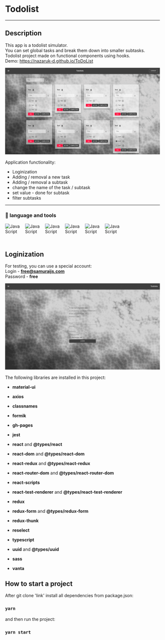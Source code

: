 # Todolist 
___

## Description

This app is a todolist simulator.<br/>
You can set global tasks and break them down into smaller subtasks.<br/>
Todolist project made on functional components using hooks. <br/>
Demo: https://nazaruk-d.github.io/ToDoList <br/>

<img width="800px" src="./src/common/assets/png/Todolist.png">


Application functionality: <br/>
+ Loginization <br/>
+ Adding / removal a new task <br/>
+ Adding / removal a subtask <br/>
+ change the name of the task / subtask <br/>
+ set value - done for subtask <br/>
+ filter subtasks <br/>


___


### :briefcase: language and tools

<img align="left" alt="JavaScript" width="50px" style="padding-right: 15px" src="https://cdn.jsdelivr.net/gh/devicons/devicon/icons/react/react-original.svg"/>
<img align="left" alt="JavaScript" width="50px" style="padding-right: 15px" src="https://cdn.jsdelivr.net/gh/devicons/devicon/icons/typescript/typescript-plain.svg"/>
<img align="left" alt="JavaScript" width="50px" style="padding-right: 15px" src="https://cdn.jsdelivr.net/gh/devicons/devicon/icons/javascript/javascript-plain.svg"/>
<img align="left" alt="JavaScript" width="50px" style="padding-right: 15px" src="https://cdn.jsdelivr.net/gh/devicons/devicon/icons/html5/html5-plain.svg"/>
<img align="left" alt="JavaScript" width="50px" style="padding-right: 15px" src="https://cdn.jsdelivr.net/gh/devicons/devicon/icons/css3/css3-plain.svg"/>
<img align="left" alt="JavaScript" width="50px" style="padding-right: 15px" src="https://cdn.jsdelivr.net/gh/devicons/devicon/icons/github/github-original.svg"/>
<div style="margin-bottom: 40px"></div>
<br/>
<br/>


[//]: # (___)

## Loginization

For testing, you can use a special account: <br/>
Login - <b>free@samuraijs.com</b><br/>
Password - <b>free</b>  <br/>

<img width="800px" src="./src/common/assets/png/loginization.png">


The following libraries are installed in this project:


- **material-ui**

- **axios**

- **classnames**

- **formik**

- **gh-pages**

- **jest**

- **react** and **@types/react**

- **react-dom** and **@types/react-dom**

- **react-redux** and **@types/react-redux**

- **react-router-dom** and **@types/react-router-dom**

- **react-scripts**

- **react-test-renderer** and **@types/react-test-renderer**

- **redux**

- **redux-form** and **@types/redux-form**

- **redux-thunk**

- **reselect**

- **typescript**

- **uuid** and **@types/uuid**
- **sass**
- **vanta**


## How to start a project

After git clone 'link' install all dependencies from package.json:

### `yarn`


and then run the project:

### `yarn start`

